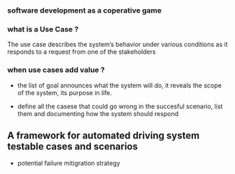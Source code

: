 

###  software development as a coperative game 

### what is a Use Case ?

The use case describes the system’s behavior under various conditions as it responds to a request from one
of the stakeholders


### when use cases add value ?

* the list of goal announces what the system will do, it reveals the scope of the system, its purpose in life.

* define all the casese that could go wrong in the succesful scenario, list them and documenting how the system should respond




## A framework for automated driving system testable cases and scenarios 

* potential failure mitigration strategy 



